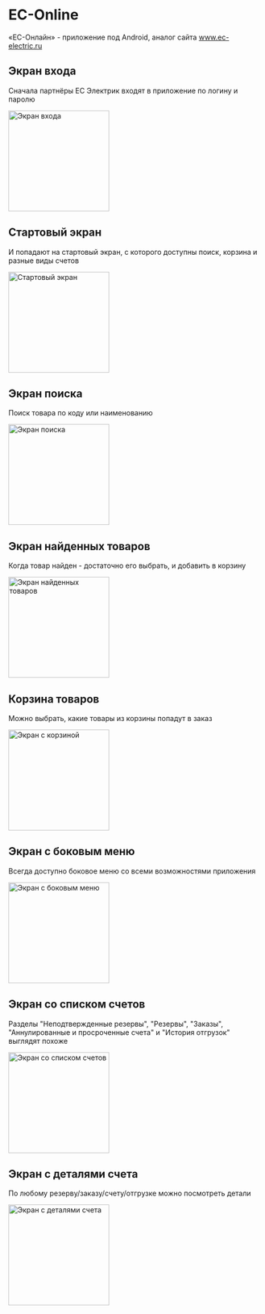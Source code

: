 # EC-Online
«ЕС-Онлайн» - приложение под Android, аналог сайта www.ec-electric.ru

Экран входа
-----
Сначала партнёры ЕС Электрик входят в приложение по логину и паролю

<img src="https://github.com/plus1-club/ec-Android/raw/develop/screenshots/enter.png" width="200" alt="Экран входа">

Стартовый экран
-----
И попадают на стартовый экран, с которого доступны поиск, корзина и разные виды счетов

<img src="https://github.com/plus1-club/ec-Android/raw/develop/screenshots/start.png" width="200" alt="Стартовый экран">

Экран поиска
-----
Поиск товара по коду или наименованию

<img src="https://github.com/plus1-club/ec-Android/raw/develop/screenshots/search.png" width="200" alt="Экран поиска">

Экран найденных товаров
-----
Когда товар найден - достаточно его выбрать, и добавить в корзину

<img src="https://github.com/plus1-club/ec-Android/raw/develop/screenshots/find.png" width="200" alt="Экран найденных товаров">

Корзина товаров
-----
Можно выбрать, какие товары из корзины попадут в заказ

<img src="https://github.com/plus1-club/ec-Android/raw/develop/screenshots/basket.png" width="200" alt="Экран с корзиной">

Экран с боковым меню
-----
Всегда доступно боковое меню со всеми возможностями приложения

<img src="https://github.com/plus1-club/ec-Android/raw/develop/screenshots/menu.png" width="200" alt="Экран с боковым меню">

Экран со списком счетов
-----
Разделы "Неподтвержденные резервы", "Резервы", "Заказы", "Аннулированные и просроченные счета" и "История отгрузок" выглядят похоже

<img src="https://github.com/plus1-club/ec-Android/raw/develop/screenshots/invoice.png" width="200" alt="Экран со списком счетов">

Экран с деталями счета
-----
По любому резерву/заказу/счету/отгрузке можно посмотреть детали

<img src="https://github.com/plus1-club/ec-Android/raw/develop/screenshots/details.png" width="200" alt="Экран с деталями счета">
